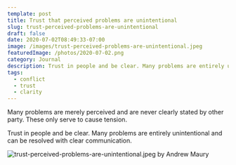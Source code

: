 ```yaml
---
template: post
title: Trust that perceived problems are unintentional
slug: trust-perceived-problems-are-unintentional
draft: false
date: 2020-07-02T08:49:33-07:00
image: /images/trust-perceived-problems-are-unintentional.jpeg
featuredImage: /photos/2020-07-02.png
category: Journal
description: Trust in people and be clear. Many problems are entirely unintentional and can be resolved with clear communication.
tags:
  - conflict
  - trust
  - clarity
---
```

Many problems are merely perceived and are never clearly stated by other party. These only serve to cause tension.

Trust in people and be clear. Many problems are entirely unintentional and can be resolved with clear communication.

![trust-perceived-problems-are-unintentional.jpeg by Andrew Maury](/images/trust-perceived-problems-are-unintentional.jpeg)
